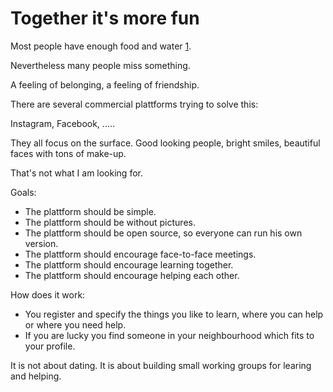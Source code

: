 # Together it's more fun

Most people have enough food and water [1](https://www.gapminder.org/). 

Nevertheless many people miss something. 

A feeling of belonging, a feeling of friendship.

There are several commercial plattforms trying to solve this:

Instagram, Facebook, .....

They all focus on the surface. Good looking people, bright smiles, beautiful faces with
tons of make-up.

That's not what I am looking for.

Goals:

* The plattform should be simple. 
* The plattform should be without pictures.
* The plattform should be open source, so everyone can run his own version.
* The plattform should encourage face-to-face meetings.
* The plattform should encourage learning together.
* The plattform should encourage helping each other.

How does it work:

* You register and specify the things you like to learn, where you can help or where you need help.
* If you are lucky you find someone in your neighbourhood which fits to your profile.

It is not about dating. It is about building small working groups for learing and helping.



